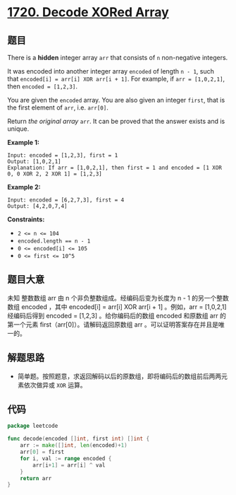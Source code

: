 # [1720. Decode XORed Array](https://leetcode.com/problems/decode-xored-array/)


## 题目

There is a **hidden** integer array `arr` that consists of `n` non-negative integers.

It was encoded into another integer array `encoded` of length `n - 1`, such that `encoded[i] = arr[i] XOR arr[i + 1]`. For example, if `arr = [1,0,2,1]`, then `encoded = [1,2,3]`.

You are given the `encoded` array. You are also given an integer `first`, that is the first element of `arr`, i.e. `arr[0]`.

Return *the original array* `arr`. It can be proved that the answer exists and is unique.

**Example 1:**

```
Input: encoded = [1,2,3], first = 1
Output: [1,0,2,1]
Explanation: If arr = [1,0,2,1], then first = 1 and encoded = [1 XOR 0, 0 XOR 2, 2 XOR 1] = [1,2,3]

```

**Example 2:**

```
Input: encoded = [6,2,7,3], first = 4
Output: [4,2,0,7,4]

```

**Constraints:**

- `2 <= n <= 104`
- `encoded.length == n - 1`
- `0 <= encoded[i] <= 105`
- `0 <= first <= 10^5`

## 题目大意

未知 整数数组 arr 由 n 个非负整数组成。经编码后变为长度为 n - 1 的另一个整数数组 encoded ，其中 encoded[i] = arr[i] XOR arr[i + 1] 。例如，arr = [1,0,2,1] 经编码后得到 encoded = [1,2,3] 。给你编码后的数组 encoded 和原数组 arr 的第一个元素 first（arr[0]）。请解码返回原数组 arr 。可以证明答案存在并且是唯一的。

## 解题思路

- 简单题。按照题意，求返回解码以后的原数组，即将编码后的数组前后两两元素依次做异或 `XOR` 运算。

## 代码

```go
package leetcode

func decode(encoded []int, first int) []int {
	arr := make([]int, len(encoded)+1)
	arr[0] = first
	for i, val := range encoded {
		arr[i+1] = arr[i] ^ val
	}
	return arr
}
```
